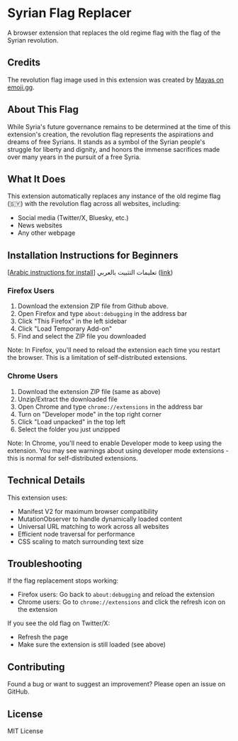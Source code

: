 # Syrian Flag Replacer

A browser extension that replaces the old regime flag with the flag of the Syrian revolution.

## Credits

The revolution flag image used in this extension was created by [Mayas on emoji.gg](https://emoji.gg/user/mayas).

## About This Flag

While Syria's future governance remains to be determined at the time of this extension's creation, the revolution flag represents the aspirations and dreams of free Syrians. It stands as a symbol of the Syrian people's struggle for liberty and dignity, and honors the immense sacrifices made over many years in the pursuit of a free Syria.

## What It Does

This extension automatically replaces any instance of the old regime flag (🇸🇾) with the revolution flag across all websites, including:
- Social media (Twitter/X, Bluesky, etc.)
- News websites
- Any other webpage

## Installation Instructions for Beginners
[[Arabic instructions for install](https://ubadahsabbagh.com/ar/flag.html)] تعليمات التثبيت بالعربي ([link](https://ubadahsabbagh.com/ar/flag.html))

### Firefox Users
1. Download the extension ZIP file from Github above.
2. Open Firefox and type `about:debugging` in the address bar
3. Click "This Firefox" in the left sidebar
4. Click "Load Temporary Add-on"
5. Find and select the ZIP file you downloaded

Note: In Firefox, you'll need to reload the extension each time you restart the browser. This is a limitation of self-distributed extensions.

### Chrome Users
1. Download the extension ZIP file (same as above)
2. Unzip/Extract the downloaded file
3. Open Chrome and type `chrome://extensions` in the address bar
4. Turn on "Developer mode" in the top right corner
5. Click "Load unpacked" in the top left
6. Select the folder you just unzipped

Note: In Chrome, you'll need to enable Developer mode to keep using the extension. You may see warnings about using developer mode extensions - this is normal for self-distributed extensions.

## Technical Details

This extension uses:
- Manifest V2 for maximum browser compatibility
- MutationObserver to handle dynamically loaded content
- Universal URL matching to work across all websites
- Efficient node traversal for performance
- CSS scaling to match surrounding text size

## Troubleshooting

If the flag replacement stops working:
- Firefox users: Go back to `about:debugging` and reload the extension
- Chrome users: Go to `chrome://extensions` and click the refresh icon on the extension

If you see the old flag on Twitter/X:
- Refresh the page
- Make sure the extension is still loaded (see above)

## Contributing

Found a bug or want to suggest an improvement? Please open an issue on GitHub.

## License

MIT License 